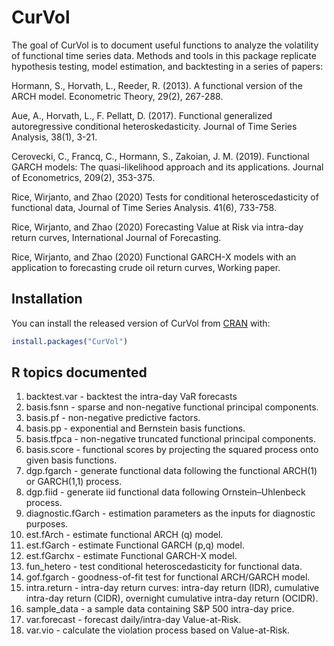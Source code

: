 
<!-- README.md is generated from README.Rmd. Please edit that file -->

# CurVol

<!-- badges: start -->

<!-- badges: end -->

The goal of CurVol is to document useful functions to analyze the
volatility of functional time series data. Methods and tools in this
package replicate hypothesis testing, model estimation, and backtesting
in a series of papers:

Hormann, S., Horvath, L., Reeder, R. (2013). A functional version of the
ARCH model. Econometric Theory, 29(2), 267-288.

Aue, A., Horvath, L., F. Pellatt, D. (2017). Functional generalized
autoregressive conditional heteroskedasticity. Journal of Time Series
Analysis, 38(1), 3-21.

Cerovecki, C., Francq, C., Hormann, S., Zakoian, J. M. (2019).
Functional GARCH models: The quasi-likelihood approach and its
applications. Journal of Econometrics, 209(2), 353-375.

Rice, Wirjanto, and Zhao (2020) Tests for conditional heteroscedasticity
of functional data, Journal of Time Series Analysis. 41(6), 733-758.

Rice, Wirjanto, and Zhao (2020) Forecasting Value at Risk via intra-day
return curves, International Journal of Forecasting.

Rice, Wirjanto, and Zhao (2020) Functional GARCH-X models with an
application to forecasting crude oil return curves, Working paper.

## Installation

You can install the released version of CurVol from
[CRAN](https://CRAN.R-project.org) with:

``` r
install.packages("CurVol")
```

## R topics documented

1.  backtest.var - backtest the intra-day VaR forecasts
2.  basis.fsnn - sparse and non-negative functional principal
    components.
3.  basis.pf - non-negative predictive factors.
4.  basis.pp - exponential and Bernstein basis functions.
5.  basis.tfpca - non-negative truncated functional principal
    components.
6.  basis.score - functional scores by projecting the squared process
    onto given basis functions.
7.  dgp.fgarch - generate functional data following the functional
    ARCH(1) or GARCH(1,1) process.
8.  dgp.fiid - generate iid functional data following Ornstein–Uhlenbeck
    process.
9.  diagnostic.fGarch - estimation parameters as the inputs for
    diagnostic purposes.
10. est.fArch - estimate functional ARCH (q) model.
11. est.fGarch - estimate Functional GARCH (p,q) model.
12. est.fGarchx - estimate Functional GARCH-X model.
13. fun\_hetero - test conditional heteroscedasticity for functional
    data.
14. gof.fgarch - goodness-of-fit test for functional ARCH/GARCH model.
15. intra.return - intra-day return curves: intra-day return (IDR),
    cumulative intra-day return (CIDR), overnight cumulative intra-day
    return (OCIDR).
16. sample\_data - a sample data containing S\&P 500 intra-day price.
17. var.forecast - forecast daily/intra-day Value-at-Risk.
18. var.vio - calculate the violation process based on Value-at-Risk.
